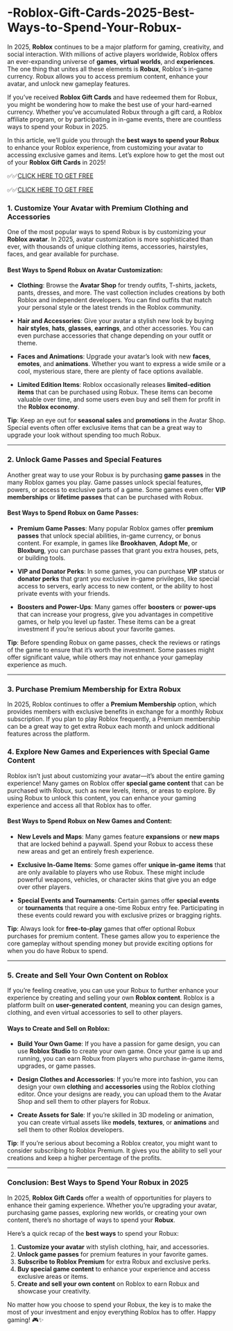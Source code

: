 # -Roblox-Gift-Cards-2025-Best-Ways-to-Spend-Your-Robux-


In 2025, **Roblox** continues to be a major platform for gaming, creativity, and social interaction. With millions of active players worldwide, Roblox offers an ever-expanding universe of **games**, **virtual worlds**, and **experiences**. The one thing that unites all these elements is **Robux**, Roblox's in-game currency. Robux allows you to access premium content, enhance your avatar, and unlock new gameplay features. 

If you’ve received **Roblox Gift Cards** and have redeemed them for Robux, you might be wondering how to make the best use of your hard-earned currency. Whether you’ve accumulated Robux through a gift card, a Roblox affiliate program, or by participating in in-game events, there are countless ways to spend your Robux in 2025.

In this article, we’ll guide you through the **best ways to spend your Robux** to enhance your Roblox experience, from customizing your avatar to accessing exclusive games and items. Let’s explore how to get the most out of your **Roblox Gift Cards** in 2025!

✅✅[CLICK HERE TO GET FREE](https://tinyurl.com/ycy7cnvj)

✅✅[CLICK HERE TO GET FREE](https://tinyurl.com/ycy7cnvj)

### **1. Customize Your Avatar with Premium Clothing and Accessories**

One of the most popular ways to spend Robux is by customizing your **Roblox avatar**. In 2025, avatar customization is more sophisticated than ever, with thousands of unique clothing items, accessories, hairstyles, faces, and gear available for purchase. 

#### **Best Ways to Spend Robux on Avatar Customization:**
- **Clothing**: Browse the **Avatar Shop** for trendy outfits, T-shirts, jackets, pants, dresses, and more. The vast collection includes creations by both Roblox and independent developers. You can find outfits that match your personal style or the latest trends in the Roblox community.
  
- **Hair and Accessories**: Give your avatar a stylish new look by buying **hair styles**, **hats**, **glasses**, **earrings**, and other accessories. You can even purchase accessories that change depending on your outfit or theme.
  
- **Faces and Animations**: Upgrade your avatar’s look with new **faces**, **emotes**, and **animations**. Whether you want to express a wide smile or a cool, mysterious stare, there are plenty of face options available.

- **Limited Edition Items**: Roblox occasionally releases **limited-edition items** that can be purchased using Robux. These items can become valuable over time, and some users even buy and sell them for profit in the **Roblox economy**.

**Tip**: Keep an eye out for **seasonal sales** and **promotions** in the Avatar Shop. Special events often offer exclusive items that can be a great way to upgrade your look without spending too much Robux.

---

### **2. Unlock Game Passes and Special Features**

Another great way to use your Robux is by purchasing **game passes** in the many Roblox games you play. Game passes unlock special features, powers, or access to exclusive parts of a game. Some games even offer **VIP memberships** or **lifetime passes** that can be purchased with Robux.

#### **Best Ways to Spend Robux on Game Passes:**
- **Premium Game Passes**: Many popular Roblox games offer **premium passes** that unlock special abilities, in-game currency, or bonus content. For example, in games like **Brookhaven**, **Adopt Me**, or **Bloxburg**, you can purchase passes that grant you extra houses, pets, or building tools.
  
- **VIP and Donator Perks**: In some games, you can purchase **VIP** status or **donator perks** that grant you exclusive in-game privileges, like special access to servers, early access to new content, or the ability to host private events with your friends.

- **Boosters and Power-Ups**: Many games offer **boosters** or **power-ups** that can increase your progress, give you advantages in competitive games, or help you level up faster. These items can be a great investment if you’re serious about your favorite games.

**Tip**: Before spending Robux on game passes, check the reviews or ratings of the game to ensure that it’s worth the investment. Some passes might offer significant value, while others may not enhance your gameplay experience as much.

---

### **3. Purchase Premium Membership for Extra Robux**

In 2025, Roblox continues to offer a **Premium Membership** option, which provides members with exclusive benefits in exchange for a monthly Robux subscription. If you plan to play Roblox frequently, a Premium membership can be a great way to get extra Robux each month and unlock additional features across the platform.


### **4. Explore New Games and Experiences with Special Game Content**

Roblox isn’t just about customizing your avatar—it’s about the entire gaming experience! Many games on Roblox offer **special game content** that can be purchased with Robux, such as new levels, items, or areas to explore. By using Robux to unlock this content, you can enhance your gaming experience and access all that Roblox has to offer.

#### **Best Ways to Spend Robux on New Games and Content:**
- **New Levels and Maps**: Many games feature **expansions** or **new maps** that are locked behind a paywall. Spend your Robux to access these new areas and get an entirely fresh experience.
  
- **Exclusive In-Game Items**: Some games offer **unique in-game items** that are only available to players who use Robux. These might include powerful weapons, vehicles, or character skins that give you an edge over other players.

- **Special Events and Tournaments**: Certain games offer **special events** or **tournaments** that require a one-time Robux entry fee. Participating in these events could reward you with exclusive prizes or bragging rights.

**Tip**: Always look for **free-to-play** games that offer optional Robux purchases for premium content. These games allow you to experience the core gameplay without spending money but provide exciting options for when you do have Robux to spend.

---

### **5. Create and Sell Your Own Content on Roblox**

If you’re feeling creative, you can use your Robux to further enhance your experience by creating and selling your own **Roblox content**. Roblox is a platform built on **user-generated content**, meaning you can design games, clothing, and even virtual accessories to sell to other players.

#### **Ways to Create and Sell on Roblox:**
- **Build Your Own Game**: If you have a passion for game design, you can use **Roblox Studio** to create your own game. Once your game is up and running, you can earn Robux from players who purchase in-game items, upgrades, or game passes.

- **Design Clothes and Accessories**: If you’re more into fashion, you can design your own **clothing** and **accessories** using the Roblox clothing editor. Once your designs are ready, you can upload them to the Avatar Shop and sell them to other players for Robux.

- **Create Assets for Sale**: If you’re skilled in 3D modeling or animation, you can create virtual assets like **models**, **textures**, or **animations** and sell them to other Roblox developers.

**Tip**: If you’re serious about becoming a Roblox creator, you might want to consider subscribing to Roblox Premium. It gives you the ability to sell your creations and keep a higher percentage of the profits.

---

### **Conclusion: Best Ways to Spend Your Robux in 2025**

In 2025, **Roblox Gift Cards** offer a wealth of opportunities for players to enhance their gaming experience. Whether you’re upgrading your avatar, purchasing game passes, exploring new worlds, or creating your own content, there’s no shortage of ways to spend your **Robux**.

Here’s a quick recap of the **best ways** to spend your Robux:
1. **Customize your avatar** with stylish clothing, hair, and accessories.
2. **Unlock game passes** for premium features in your favorite games.
3. **Subscribe to Roblox Premium** for extra Robux and exclusive perks.
4. **Buy special game content** to enhance your experience and access exclusive areas or items.
5. **Create and sell your own content** on Roblox to earn Robux and showcase your creativity.

No matter how you choose to spend your Robux, the key is to make the most of your investment and enjoy everything Roblox has to offer. Happy gaming! 🎮✨
